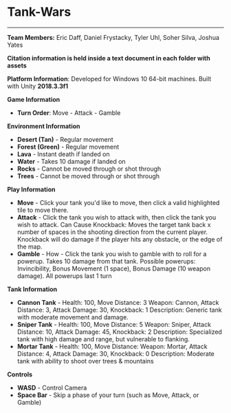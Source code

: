 # Tank-Wars
---
**Team Members:** Eric Daff, Daniel Frystacky, Tyler Uhl, Soher Silva, Joshua Yates

**Citation information is held inside a text document in each folder with assets**

**Platform Information**: Developed for Windows 10 64-bit machines. Built with Unity **2018.3.3f1**

**Game Information**
- **Turn Order**: Move - Attack - Gamble

**Environment Information**
- **Desert (Tan)** - Regular movement
- **Forest (Green)** - Regular movement
- **Lava** - Instant death if landed on
- **Water** - Takes 10 damage if landed on
- **Rocks** - Cannot be moved through or shot through
- **Trees** - Cannot be moved through or shot through

**Play Information**
- **Move** - Click your tank you'd like to move, then click a valid highlighted tile to move there.
- **Attack** - Click the tank you wish to attack with, then click the tank you wish to attack.
	Can Cause Knockback: Moves the target tank back x number of spaces in the shooting direction from the current player.
	Knockback will do damage if the player hits any obstacle, or the edge of the map.
- **Gamble** - 	How - Click the tank you wish to gamble with to roll for a powerup. Takes 10 damage from that tank.
	Possible powerups: Invincibility, Bonus Movement (1 space), Bonus Damage (10 weapon damage). All powerups last 1 turn
  
**Tank Information**
  - **Cannon Tank** - 
	Health: 100, Move Distance: 3
	Weapon: Cannon, Attack Distance: 3, Attack Damage: 30, Knockback: 1
	Description: Generic tank with moderate movement and damage.
  - **Sniper Tank** - 
  Health: 100, Move Distance: 5
	Weapon: Sniper, Attack Distance: 10, Attack Damage: 45, Knockback: 2
	Description: Specialized tank with high damage and range, but vulnerable to flanking.
  - **Mortar Tank** -
  Health: 100, Move Distance:
	Weapon: Mortar, Attack Distance: 4, Attack Damage: 30, Knockback: 0
	Description: Moderate tank with ability to shoot over trees & mountains
  
**Controls**
- **WASD** - Control Camera
- **Space Bar** - Skip a phase of your turn (such as Move, Attack, or Gamble)
